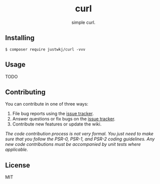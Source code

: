 <h1 align="center"> curl </h1>

<p align="center"> simple curl.</p>


## Installing

```shell
$ composer require justwkj/curl -vvv
```

## Usage

TODO

## Contributing

You can contribute in one of three ways:

1. File bug reports using the [issue tracker](https://github.com/justwkj/curl/issues).
2. Answer questions or fix bugs on the [issue tracker](https://github.com/justwkj/curl/issues).
3. Contribute new features or update the wiki.

_The code contribution process is not very formal. You just need to make sure that you follow the PSR-0, PSR-1, and PSR-2 coding guidelines. Any new code contributions must be accompanied by unit tests where applicable._

## License

MIT